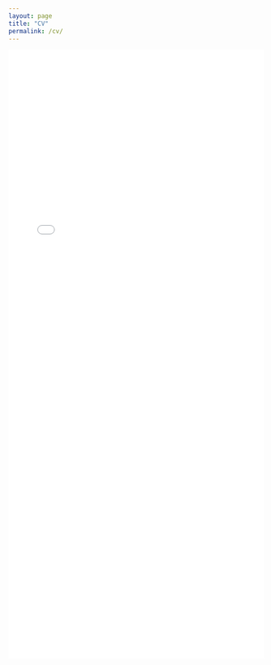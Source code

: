 ```yaml
---
layout: page
title: "CV"
permalink: /cv/
---
```


<iframe src="/cv.pdf" width="100%" height="1200px" style="border:none;">
You can download it here: <a href="/cv.pdf">Download CV</a>.
</iframe>

